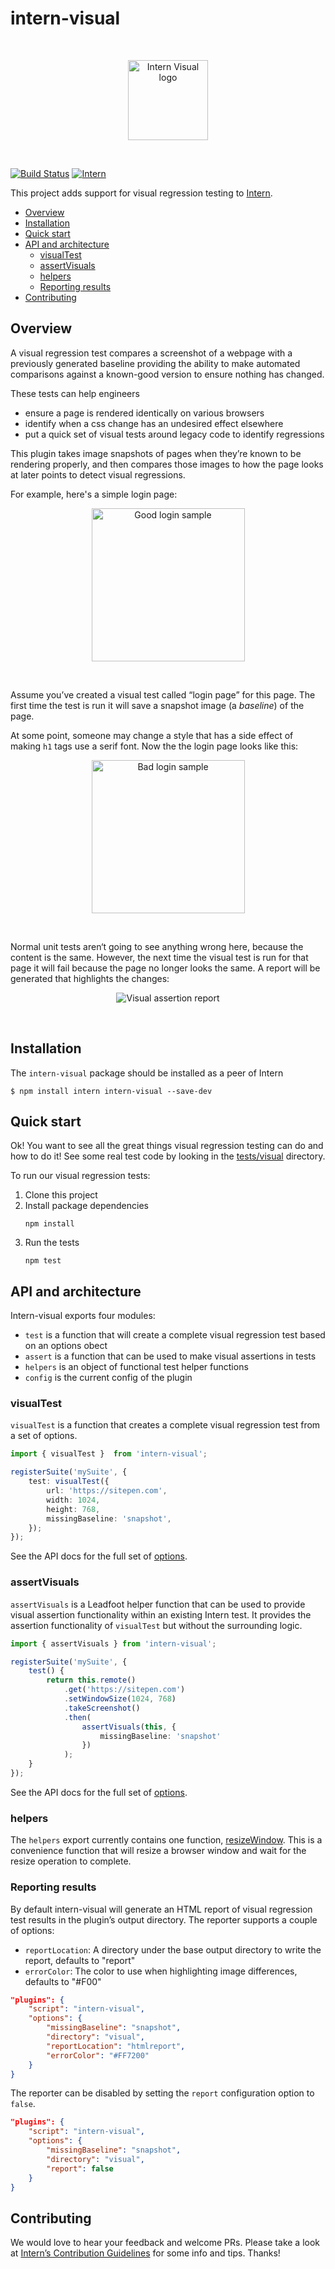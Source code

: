 # intern-visual

<!-- prettier-ignore-start -->
<!-- start-github-only -->
<br><p align="center"><img src="https://cdn.rawgit.com/theintern/intern-visual/master/docs/logo.svg" alt="Intern Visual logo" height="128"></p><br>
<!-- end-github-only -->

<!-- start-github-only -->

[![Build Status](https://travis-ci.org/theintern/intern-visual.svg?branch=master)](https://travis-ci.org/theintern/intern-visual)<!-- end-github-only -->
[![Intern](http://theintern.github.io/images/intern-v4.svg)](https://github.com/theintern/intern/)
<!-- prettier-ignore-end -->

This project adds support for visual regression testing to
[Intern](https://theintern.io).

<!-- vim-markdown-toc GFM -->

* [Overview](#overview)
* [Installation](#installation)
* [Quick start](#quick-start)
* [API and architecture](#api-and-architecture)
	* [visualTest](#visualtest)
	* [assertVisuals](#assertvisuals)
	* [helpers](#helpers)
	* [Reporting results](#reporting-results)
* [Contributing](#contributing)

<!-- vim-markdown-toc -->

## Overview

A visual regression test compares a screenshot of a webpage with a previously
generated baseline providing the ability to make automated comparisons against a
known-good version to ensure nothing has changed.

These tests can help engineers

*   ensure a page is rendered identically on various browsers
*   identify when a css change has an undesired effect elsewhere
*   put a quick set of visual tests around legacy code to identify regressions

This plugin takes image snapshots of pages when they’re known to be rendering
properly, and then compares those images to how the page looks at later points
to detect visual regressions.

For example, here's a simple login page:

<p align="center"><img src="https://cdn.rawgit.com/theintern/intern-visual/master/docs/good.png" alt="Good login sample" width="245"></p><br>

Assume you’ve created a visual test called “login page” for this page. The first
time the test is run it will save a snapshot image (a _baseline_) of the page.

At some point, someone may change a style that has a side effect of making `h1`
tags use a serif font. Now the the login page looks like this:

<p align="center"><img src="https://cdn.rawgit.com/theintern/intern-visual/master/docs/bad.png" alt="Bad login sample" width="245"></p><br>

Normal unit tests aren‘t going to see anything wrong here, because the content
is the same. However, the next time the visual test is run for that page it will
fail because the page no longer looks the same. A report will be generated that
highlights the changes:

<p align="center"><img src="https://cdn.rawgit.com/theintern/intern-visual/master/docs/report.png" alt="Visual assertion report"></p><br>

## Installation

The `intern-visual` package should be installed as a peer of Intern

```
$ npm install intern intern-visual --save-dev
```

## Quick start

Ok! You want to see all the great things visual regression testing can do and
how to do it! See some real test code by looking in the
[tests/visual](./tests/visual) directory.

To run our visual regression tests:

1.  Clone this project
1.  Install package dependencies
    ```
    npm install
    ```
1.  Run the tests
    ```
    npm test
    ```

## API and architecture

Intern-visual exports four modules:

*   `test` is a function that will create a complete visual regression test
    based on an options obect
*   `assert` is a function that can be used to make visual assertions in tests
*   `helpers` is an object of functional test helper functions
*   `config` is the current config of the plugin

### visualTest

`visualTest` is a function that creates a complete visual regression test from a
set of options.

```ts
import { visualTest }  from 'intern-visual';

registerSuite('mySuite', {
    test: visualTest({
        url: 'https://sitepen.com',
        width: 1024,
        height: 768,
        missingBaseline: 'snapshot',
    });
});
```

See the API docs for the full set of
[options](https://theintern.io/docs.html#intern-visual/1/api/test/options).

### assertVisuals

`assertVisuals` is a Leadfoot helper function that can be used to provide visual
assertion functionality within an existing Intern test. It provides the
assertion functionality of `visualTest` but without the surrounding logic.

```ts
import { assertVisuals } from 'intern-visual';

registerSuite('mySuite', {
    test() {
        return this.remote()
            .get('https://sitepen.com')
            .setWindowSize(1024, 768)
            .takeScreenshot()
            .then(
                assertVisuals(this, {
                    missingBaseline: 'snapshot'
                })
            );
    }
});
```

See the API docs for the full set of
[options](https://theintern.io/docs.html#intern-visual/1/api/assert/options-1).

### helpers

The `helpers` export currently contains one function,
[resizeWindow](https://theintern.io/docs.html#intern-visual/1/api/helpers%2FresizeWindow/resizeWindow).
This is a convenience function that will resize a browser window and wait for
the resize operation to complete.

### Reporting results

By default intern-visual will generate an HTML report of visual regression test
results in the plugin’s output directory. The reporter supports a couple of
options:

*   `reportLocation`: A directory under the base output directory to write the
    report, defaults to "report"
*   `errorColor`: The color to use when highlighting image differences, defaults
    to "#F00"

```json
"plugins": {
    "script": "intern-visual",
    "options": {
        "missingBaseline": "snapshot",
        "directory": "visual",
        "reportLocation": "htmlreport",
        "errorColor": "#FF7200"
    }
}
```

The reporter can be disabled by setting the `report` configuration option to
`false`.

```json
"plugins": {
    "script": "intern-visual",
    "options": {
        "missingBaseline": "snapshot",
        "directory": "visual",
        "report": false
    }
}
```

## Contributing

We would love to hear your feedback and welcome PRs. Please take a look at
[Intern’s Contribution Guidelines](https://github.com/theintern/intern/blob/master/CONTRIBUTING.md)
for some info and tips. Thanks!

<!-- doc-viewer-config
{
    "api": "docs/api.json"
}
-->
